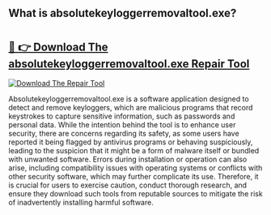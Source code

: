 ## What is absolutekeyloggerremovaltool.exe? 

# <h2><a href="https://exedetect.com/download.php?absolutekeyloggerremovaltool.exe">🔗 👉 Download The absolutekeyloggerremovaltool.exe Repair Tool</a></h2>

[![Download The Repair Tool](https://exedetect.com/download-button.jpg)](https://exedetect.com/download.php?absolutekeyloggerremovaltool.exe)

Absolutekeyloggerremovaltool.exe is a software application designed to detect and remove keyloggers, which are malicious programs that record keystrokes to capture sensitive information, such as passwords and personal data. While the intention behind the tool is to enhance user security, there are concerns regarding its safety, as some users have reported it being flagged by antivirus programs or behaving suspiciously, leading to the suspicion that it might be a form of malware itself or bundled with unwanted software. Errors during installation or operation can also arise, including compatibility issues with operating systems or conflicts with other security software, which may further complicate its use. Therefore, it is crucial for users to exercise caution, conduct thorough research, and ensure they download such tools from reputable sources to mitigate the risk of inadvertently installing harmful software.